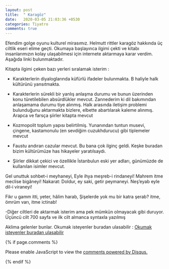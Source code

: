 ```yaml
---
layout: post
title:  " Karagöz"
date:   2020-03-05 21:03:36 +0530
categories: Tiyatro
comments: true
---
```

Efendim golge oyunu kulturel mirasımız. Helmutt rittler karagöz hakkında üç ciltlik eseri elime geçti. Okumaya başlayınca ilgimi
çekti ve kitabı insanlarımızın kolay ulaşabilmesi için internete aktarmaya karar verdim. Aşağıda linki bulunmaktadır.

Kitapta ilgimi çeken bazı yerleri sıralamak isterim :

- Karakterlerin diyaloglarında küfürlü ifadeler bulunmakta. B haliyle halk kültürünü yansıtmakta.

- Karakterlerin sürekli bir yanlış anlaşma durumu ve  bunun üzerinden konu türetilebilen absürdlükler mevcut. Zannederim ki
dil bakımından anlaşamama durumu tiye alınmış. Halk arasında iletişim problemi bulunduğunu aktarmakta bizlere, elbette abartılarak
kaleme alınmış. Arapca ve farsça şiirler kitapta mevcut

- Kozmopolit toplum yapısı belirtilmiş. Yunanından tuntun musevi, çingene, kastamonulu (en sevdiğim cuzukhdurucu) gibi tiplemeler
mevcut

- Faustu andıran cazular mevcut. Bu bana çok ilginç geldi. Keşke buradan bizim kültürümüze has hikayeler yaratılsaydı.

- Şiirler dikkat çekici ve özellikle İstanbulun eski yer adları, günümüzde de kullanılan isimler mevcut.

Gel unuttuk sohbet-i meyhaneyi,
Eyle ihya meşreb-i rindaneyi!
Mahrem itme meclise bigâneyi!
Nakarat: Doldur, ey saki, getir peymaneyi.
Neş’eyab eyle dil-i viraneyi!

Fikr u gamm itti, yeter, hâlim harab,
Şişelerde yok mu bir katra şerab?
itme, ömrüm varı, itme ictinab!

-Diğer ciltleri de aktarmak isterim ama pek mümkün olmayacak gibi duruyor. Üçüncü cilt 700 sayfa ve ilk cilt almanca syntaxla 
yazılmış


Aklima gelenler bunlar. Okumak isteyenler buradan ulasabilir :
[Okumak isteyenler buradan ulasabilir](https://iamselcuk.github.io/bookdown-karagoz/)

{% if page.comments %}

<div id="disqus_thread"></div>
<script>

/**
*  RECOMMENDED CONFIGURATION VARIABLES: EDIT AND UNCOMMENT THE SECTION BELOW TO INSERT DYNAMIC VALUES FROM YOUR PLATFORM OR CMS.
*  LEARN WHY DEFINING THESE VARIABLES IS IMPORTANT: https://disqus.com/admin/universalcode/#configuration-variables*/
/*
var disqus_config = function () {
this.page.url = PAGE_URL;  // Replace PAGE_URL with your page's canonical URL variable
this.page.identifier = PAGE_IDENTIFIER; // Replace PAGE_IDENTIFIER with your page's unique identifier variable
};
*/
(function() { // DON'T EDIT BELOW THIS LINE
var d = document, s = d.createElement('script');
s.src = 'https://https-iamselcuk-github-io.disqus.com/embed.js';
s.setAttribute('data-timestamp', +new Date());
(d.head || d.body).appendChild(s);
})();
</script>
<noscript>Please enable JavaScript to view the <a href="https://disqus.com/?ref_noscript">comments powered by Disqus.</a></noscript>


{% endif %}


